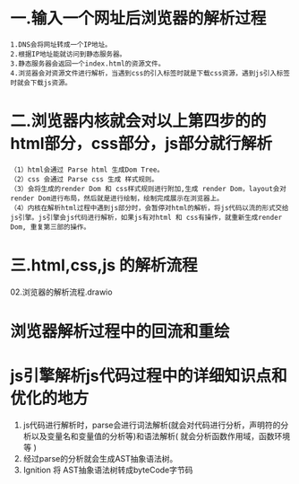 # 一.输入一个网址后浏览器的解析过程
    1.DNS会将网址转成一个IP地址。
    2.根据IP地址能就访问到静态服务器。
    3.静态服务器会返回一个index.html的资源文件。
    4.浏览器会对资源文件进行解析，当遇到css的引入标签时就是下载css资源，遇到js引入标签时就会下载js资源。

# 二.浏览器内核就会对以上第四步的的html部分，css部分，js部分就行解析
    （1）html会通过 Parse html 生成Dom Tree。
    （2）css 会通过 Parse css 生成 样式规则。
    （3）会将生成的render Dom 和 css样式规则进行附加,生成 render Dom，layout会对render Dom进行布局，然后就是进行绘制，绘制完成展示在浏览器上。  
    （4）内核在解析html过程中遇到js部分时，会暂停对html的解析，将js代码以流的形式交给js引擎。js引擎会js代码进行解析，如果js有对html 和 css有操作，就重新生成render Dom, 重复第三部的操作。
# 三.html,css,js 的解析流程
   02.浏览器的解析流程.drawio                                    

# 浏览器解析过程中的回流和重绘


# js引擎解析js代码过程中的详细知识点和优化的地方
  1. js代码进行解析时，parse会进行词法解析(就会对代码进行分析，声明符的分析以及变量名和变量值的分析等)和语法解析(
    就会分析函数作用域，函数环境等
  )
  2. 经过parse的分析就会生成AST抽象语法树。
  3. Ignition 将 AST抽象语法树转成byteCode字节码

